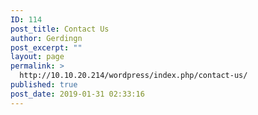 ```yaml
---
ID: 114
post_title: Contact Us
author: Gerdingn
post_excerpt: ""
layout: page
permalink: >
  http://10.10.20.214/wordpress/index.php/contact-us/
published: true
post_date: 2019-01-31 02:33:16
---
```

<!-- wp:yikes-inc-easy-forms/easy-forms-block {"form_id":"1","form":{"custom_fields":[],"custom_notifications":"","custom_styles":"","custom_template":0,"error_messages":{"success":"","success-single-optin":"","success-resubscribed":"","general-error":"","already-subscribed":"","update-link":"","email-subject":"","email-body":"Greetings,\r\n\r\nA request has been made to update your MailChimp account profile information. To do so please use the following link: [link]Update MailChimp Profile Info[/link]\r\n\r\nIf you did not request this update, please disregard this email.\r\n\r\n\u0026nbsp;\r\n\r\nThis email was sent from: [url]\r\n\r\n\u0026nbsp;\r\n\r\n\u0026nbsp;\r\n\u003cp style=\u0022font-size: 13px; margin-top: 5em;\u0022\u003e\u003cem\u003eThis email was generated by the \u003ca href=\u0022http://www.wordpress.org/plugins/yikes-inc-easy-mailchimp-extender/\u0022 target=\u0022_blank\u0022 rel=\u0022noopener\u0022\u003eEasy Forms for MailChimp\u003c/a\u003e plugin, created by \u003ca href=\u0022http://www.yikesinc.com\u0022 target=\u0022_blank\u0022 rel=\u0022noopener\u0022\u003eYIKES Inc.\u003c/a\u003e\u003c/em\u003e\u003c/p\u003e","update-email-success":"","update-email-failure":""},"fields":{"FNAME":{"label":"First Name","type":"text","merge":"FNAME","position":"1","id":"1","placeholder":"","default":"","description":"","additional-classes":""},"LNAME":{"label":"Last Name","type":"text","merge":"LNAME","position":"2","id":"2","placeholder":"","default":"","description":"","additional-classes":""},"EMAIL":{"label":"Email Address","type":"email","merge":"EMAIL","position":"3","id":"0","placeholder":"","default":"","description":"","additional-classes":""},"PHONE":{"label":"Phone Number","type":"phone","merge":"PHONE","position":"4","id":"4","placeholder":"","default":"","description":"","additional-classes":"","hide":"1","phone_format":"International"}},"form_description":"Leave a valid email or phone number and we will get in touch ASAP.","form_name":"Contact Us","form_settings":{"yikes-easy-mc-form-class-names":"","yikes-easy-mc-inline-form":"0","yikes-easy-mc-submit-button-type":"text","yikes-easy-mc-submit-button-text":"Submit","yikes-easy-mc-submit-button-image":"","yikes-easy-mc-submit-button-classes":"","yikes-easy-mc-form-schedule":"0","yikes-easy-mc-form-restriction-start":1548904440,"yikes-easy-mc-form-restriction-end":1548904440,"yikes-easy-mc-form-restriction-pending-message":"Signup is not yet open, and will be available on January 31, 2019 at 3:14AM. Please come back then to signup.","yikes-easy-mc-form-restriction-expired-message":"This signup for this form ended on February 1, 2019 at 3:14AM.","yikes-easy-mc-form-login-required":"0","yikes-easy-mc-form-restriction-login-message":"You need to be logged in to sign up for this mailing list."},"id":"1","impressions":0,"list_id":"0bbf20e991","optin_settings":{"optin":"1","update_existing_user":"1","send_update_email":"1"},"redirect_page":"1","redirect_user_on_submit":"0","submission_settings":{"ajax":"1","redirect_on_submission":"0","redirect_page":"1","hide_form_post_signup":"0","custom_redirect_url":"","redirect_new_window":"0","replace_interests":"1"},"submissions":0},"form_description":"Leave a valid email or phone number and we will get in touch ASAP.","form_title":"Contact Us","submit_button_text":"Submit"} /-->